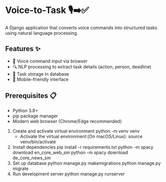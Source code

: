 # Voice-to-Task 🎙️➡️✅

A Django application that converts voice commands into structured tasks using natural language processing.

## Features ✨

- 🎤 Voice command input via browser
- 🔍 NLP processing to extract task details (action, person, deadline)
- 💾 Task storage in database
- 📱 Mobile-friendly interface

## Prerequisites 📋

- Python 3.8+
- pip package manager
- Modern web browser (Chrome/Edge recommended)


1. Create and activate virtual environment
     python -m venv venv
   - Activate the virtual environment:(On macOS/Linux):
       source venv/bin/activate
2. Install dependencies
pip install -r requirements.txt
python -m spacy download en_core_web_sm
python -m spacy download de_core_news_sm
3. Set up database
python manage.py makemigrations
python manage.py migrate
4. Run development server
python manage.py runserver
